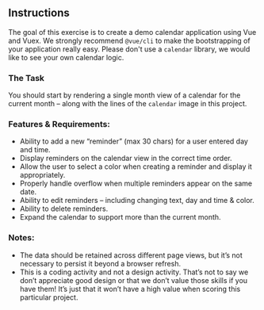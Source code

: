 ## Instructions

The goal of this exercise is to create a demo calendar application using Vue and Vuex. We strongly recommend `@vue/cli` to make the bootstrapping of your application really easy.
Please don't use a `calendar` library, we would like to see your own calendar logic.


### The Task

You should start by rendering a single month view of a calendar for the current month – along with the lines of the `calendar` image in this project.


### Features & Requirements:

* Ability to add a new “reminder” (max 30 chars) for a user entered day and time.
* Display reminders on the calendar view in the correct time order.
* Allow the user to select a color when creating a reminder and display it appropriately.
* Properly handle overflow when multiple reminders appear on the same date.
* Ability to edit reminders – including changing text, day and time & color.
* Ability to delete reminders.
* Expand the calendar to support more than the current month.

### Notes:

* The data should be retained across different page views, but it’s not necessary to persist it beyond a browser refresh.
* This is a coding activity and not a design activity. That’s not to say we don’t appreciate good design or that we don’t value those skills if you have them! It’s just that it won’t have a high value when scoring this particular project.
